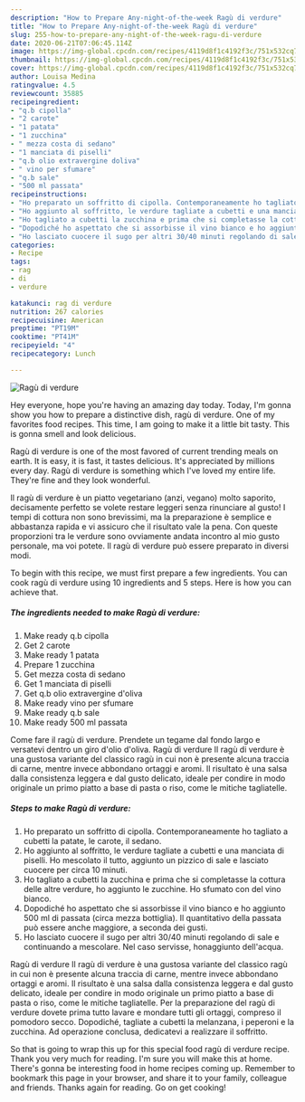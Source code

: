 ```yaml
---
description: "How to Prepare Any-night-of-the-week Ragù di verdure"
title: "How to Prepare Any-night-of-the-week Ragù di verdure"
slug: 255-how-to-prepare-any-night-of-the-week-ragu-di-verdure
date: 2020-06-21T07:06:45.114Z
image: https://img-global.cpcdn.com/recipes/4119d8f1c4192f3c/751x532cq70/ragu-di-verdure-recipe-main-photo.jpg
thumbnail: https://img-global.cpcdn.com/recipes/4119d8f1c4192f3c/751x532cq70/ragu-di-verdure-recipe-main-photo.jpg
cover: https://img-global.cpcdn.com/recipes/4119d8f1c4192f3c/751x532cq70/ragu-di-verdure-recipe-main-photo.jpg
author: Louisa Medina
ratingvalue: 4.5
reviewcount: 35885
recipeingredient:
- "q.b cipolla"
- "2 carote"
- "1 patata"
- "1 zucchina"
- " mezza costa di sedano"
- "1 manciata di piselli"
- "q.b olio extravergine doliva"
- " vino per sfumare"
- "q.b sale"
- "500 ml passata"
recipeinstructions:
- "Ho preparato un soffritto di cipolla. Contemporaneamente ho tagliato a cubetti la patate, le carote, il sedano."
- "Ho aggiunto al soffritto, le verdure tagliate a cubetti e una manciata di piselli. Ho mescolato il tutto, aggiunto un pizzico di sale e lasciato cuocere per circa 10 minuti."
- "Ho tagliato a cubetti la zucchina e prima che si completasse la cottura delle altre verdure, ho aggiunto le zucchine. Ho sfumato con del vino bianco."
- "Dopodiché ho aspettato che si assorbisse il vino bianco e ho aggiunto 500 ml di passata (circa mezza bottiglia). Il quantitativo della passata può essere anche maggiore, a seconda dei gusti."
- "Ho lasciato cuocere il sugo per altri 30/40 minuti regolando di sale e continuando a mescolare. Nel caso servisse, honaggiunto dell&#39;acqua."
categories:
- Recipe
tags:
- rag
- di
- verdure

katakunci: rag di verdure 
nutrition: 267 calories
recipecuisine: American
preptime: "PT19M"
cooktime: "PT41M"
recipeyield: "4"
recipecategory: Lunch

---
```



![Ragù di verdure](https://img-global.cpcdn.com/recipes/4119d8f1c4192f3c/751x532cq70/ragu-di-verdure-recipe-main-photo.jpg)

Hey everyone, hope you're having an amazing day today. Today, I'm gonna show you how to prepare a distinctive dish, ragù di verdure. One of my favorites food recipes. This time, I am going to make it a little bit tasty. This is gonna smell and look delicious.

Ragù di verdure is one of the most favored of current trending meals on earth. It is easy, it is fast, it tastes delicious. It's appreciated by millions every day. Ragù di verdure is something which I've loved my entire life. They're fine and they look wonderful.

Il ragù di verdure è un piatto vegetariano (anzi, vegano) molto saporito, decisamente perfetto se volete restare leggeri senza rinunciare al gusto! I tempi di cottura non sono brevissimi, ma la preparazione è semplice e abbastanza rapida e vi assicuro che il risultato vale la pena. Con queste proporzioni tra le verdure sono ovviamente andata incontro al mio gusto personale, ma voi potete. Il ragù di verdure può essere preparato in diversi modi.


To begin with this recipe, we must first prepare a few ingredients. You can cook ragù di verdure using 10 ingredients and 5 steps. Here is how you can achieve that.

<!--inarticleads1-->

##### The ingredients needed to make Ragù di verdure:

1. Make ready q.b cipolla
1. Get 2 carote
1. Make ready 1 patata
1. Prepare 1 zucchina
1. Get  mezza costa di sedano
1. Get 1 manciata di piselli
1. Get q.b olio extravergine d&#39;oliva
1. Make ready  vino per sfumare
1. Make ready q.b sale
1. Make ready 500 ml passata


Come fare il ragù di verdure. Prendete un tegame dal fondo largo e versatevi dentro un giro d&#39;olio d&#39;oliva. Ragù di verdure Il ragù di verdure è una gustosa variante del classico ragù in cui non è presente alcuna traccia di carne, mentre invece abbondano ortaggi e aromi. Il risultato è una salsa dalla consistenza leggera e dal gusto delicato, ideale per condire in modo originale un primo piatto a base di pasta o riso, come le mitiche tagliatelle. 

<!--inarticleads2-->

##### Steps to make Ragù di verdure:

1. Ho preparato un soffritto di cipolla. Contemporaneamente ho tagliato a cubetti la patate, le carote, il sedano.
1. Ho aggiunto al soffritto, le verdure tagliate a cubetti e una manciata di piselli. Ho mescolato il tutto, aggiunto un pizzico di sale e lasciato cuocere per circa 10 minuti.
1. Ho tagliato a cubetti la zucchina e prima che si completasse la cottura delle altre verdure, ho aggiunto le zucchine. Ho sfumato con del vino bianco.
1. Dopodiché ho aspettato che si assorbisse il vino bianco e ho aggiunto 500 ml di passata (circa mezza bottiglia). Il quantitativo della passata può essere anche maggiore, a seconda dei gusti.
1. Ho lasciato cuocere il sugo per altri 30/40 minuti regolando di sale e continuando a mescolare. Nel caso servisse, honaggiunto dell&#39;acqua.


Ragù di verdure Il ragù di verdure è una gustosa variante del classico ragù in cui non è presente alcuna traccia di carne, mentre invece abbondano ortaggi e aromi. Il risultato è una salsa dalla consistenza leggera e dal gusto delicato, ideale per condire in modo originale un primo piatto a base di pasta o riso, come le mitiche tagliatelle. Per la preparazione del ragù di verdure dovete prima tutto lavare e mondare tutti gli ortaggi, compreso il pomodoro secco. Dopodiché, tagliate a cubetti la melanzana, i peperoni e la zucchina. Ad operazione conclusa, dedicatevi a realizzare il soffritto. 

So that is going to wrap this up for this special food ragù di verdure recipe. Thank you very much for reading. I'm sure you will make this at home. There's gonna be interesting food in home recipes coming up. Remember to bookmark this page in your browser, and share it to your family, colleague and friends. Thanks again for reading. Go on get cooking!
